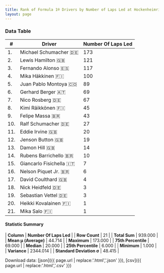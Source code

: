 ```yaml
---
title: Rank of Formula 1® Drivers by Number of Laps Led at Hockenheimring
layout: page
---
```


<canvas id="chart" width="400" height="180"></canvas>
<script>
var data = {
    "datasets": [
        {
            "backgroundColor": [
                "#9C8E8D",
                "#9C8E8D",
                "#9C8E8D",
                "#9C8E8D",
                "#9C8E8D",
                "#9C8E8D",
                "#9C8E8D",
                "#9C8E8D",
                "#9C8E8D",
                "#9C8E8D",
                "#9C8E8D",
                "#9C8E8D",
                "#9C8E8D",
                "#9C8E8D",
                "#9C8E8D",
                "#9C8E8D",
                "#9C8E8D",
                "#9C8E8D",
                "#9C8E8D",
                "#9C8E8D",
                "#9C8E8D"
            ],
            "borderColor": [
                "#1D181E",
                "#1D181E",
                "#1D181E",
                "#1D181E",
                "#1D181E",
                "#1D181E",
                "#1D181E",
                "#1D181E",
                "#1D181E",
                "#1D181E",
                "#1D181E",
                "#1D181E",
                "#1D181E",
                "#1D181E",
                "#1D181E",
                "#1D181E",
                "#1D181E",
                "#1D181E",
                "#1D181E",
                "#1D181E",
                "#1D181E"
            ],
            "borderWidth": 1,
            "data": [
                173.0,
                121.0,
                117.0,
                100.0,
                89.0,
                69.0,
                67.0,
                45.0,
                43.0,
                27.0,
                20.0,
                19.0,
                14.0,
                10.0,
                7.0,
                6.0,
                4.0,
                3.0,
                3.0,
                1.0,
                1.0
            ],
            "label": "Number Of Laps Led"
        }
    ],
    "labels": [
        "Michael Schumacher",
        "Lewis Hamilton",
        "Fernando Alonso",
        "Mika Häkkinen",
        "Juan Pablo Montoya",
        "Gerhard Berger",
        "Nico Rosberg",
        "Kimi Räikkönen",
        "Felipe Massa",
        "Ralf Schumacher",
        "Eddie Irvine",
        "Jenson Button",
        "Damon Hill",
        "Rubens Barrichello",
        "Giancarlo Fisichella",
        "Nelson Piquet Jr.",
        "David Coulthard",
        "Nick Heidfeld",
        "Sebastian Vettel",
        "Heikki Kovalainen",
        "Mika Salo"
    ]
};
var options = {
  legend: {
    display: false
  },
  scales: {
    xAxes: [{
      ticks: {
        beginAtZero: true,
        maxRotation: 180,
        display: window.innerWidth > 800
      }
    }],
    yAxes: [{
      ticks: {
        beginAtZero: true
      }
    }]
  },
  onResize: function(chart, size) {
    chart.options.scales.xAxes[0].ticks.display = size.width > 800;
  }
};
var chart = new Chart("chart", {
    data: data,
    type: 'bar',
    options: options
});
</script>



### Data Table

| # | Driver | Number Of Laps Led |
|--|--|--|
| 1. | Michael Schumacher 🇩🇪 | 173 |
| 2. | Lewis Hamilton 🇬🇧 | 121 |
| 3. | Fernando Alonso 🇪🇸 | 117 |
| 4. | Mika Häkkinen 🇫🇮 | 100 |
| 5. | Juan Pablo Montoya 🇨🇴 | 89 |
| 6. | Gerhard Berger 🇦🇹 | 69 |
| 7. | Nico Rosberg 🇩🇪 | 67 |
| 8. | Kimi Räikkönen 🇫🇮 | 45 |
| 9. | Felipe Massa 🇧🇷 | 43 |
| 10. | Ralf Schumacher 🇩🇪 | 27 |
| 11. | Eddie Irvine 🇬🇧 | 20 |
| 12. | Jenson Button 🇬🇧 | 19 |
| 13. | Damon Hill 🇬🇧 | 14 |
| 14. | Rubens Barrichello 🇧🇷 | 10 |
| 15. | Giancarlo Fisichella 🇮🇹 | 7 |
| 16. | Nelson Piquet Jr. 🇧🇷 | 6 |
| 17. | David Coulthard 🇬🇧 | 4 |
| 18. | Nick Heidfeld 🇩🇪 | 3 |
| 19. | Sebastian Vettel 🇩🇪 | 3 |
| 20. | Heikki Kovalainen 🇫🇮 | 1 |
| 21. | Mika Salo 🇫🇮 | 1 |

#### Statistic Summary

| **Column** | **Number Of Laps Led** |
| **Row Count** | 21 |
| **Total Sum** | 939.000 |
| **Mean μ (Average)** | 44.714 |
| **Maximum** | 173.000 |
| **75th Percentile** | 69.000 |
| **Median** | 20.000 |
| **25th Percentile** | 6.000 |
| **Minimum** | 1.000 |
| **Variance** | 2344.014 |
| **Standard Deviation σ** | 48.415 |

Download data: [json]({{ page.url | replace:'.html','.json' }}), [csv]({{ page.url | replace:'.html','.csv' }})
